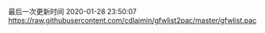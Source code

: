 最后一次更新时间 2020-01-28 23:50:07
https://raw.githubusercontent.com/cdlaimin/gfwlist2pac/master/gfwlist.pac

